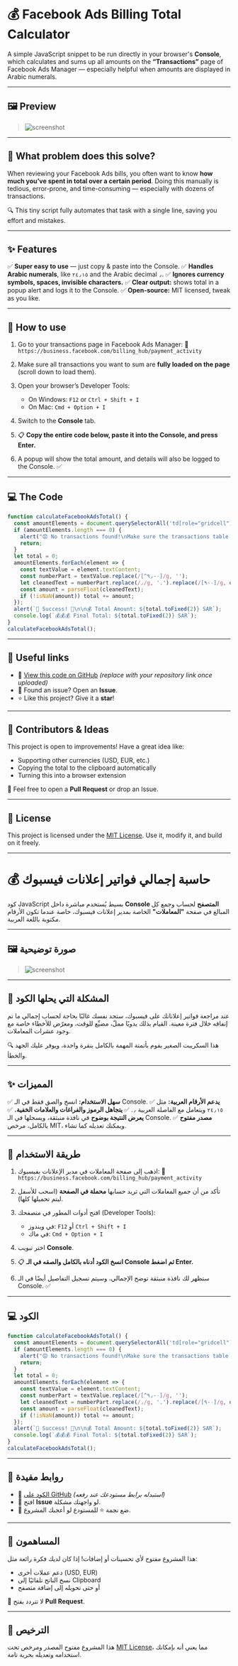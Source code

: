 

# 💰 Facebook Ads Billing Total Calculator

A simple JavaScript snippet to be run directly in your browser's **Console**, which calculates and sums up all amounts on the **“Transactions”** page of Facebook Ads Manager — especially helpful when amounts are displayed in Arabic numerals.

---

## 🖼️ Preview

> ![screenshot](./screenshot.png)

---

## 🎯 What problem does this solve?

When reviewing your Facebook Ads bills, you often want to know **how much you’ve spent in total over a certain period**.
Doing this manually is tedious, error-prone, and time-consuming — especially with dozens of transactions.

🔍 This tiny script fully automates that task with a single line, saving you effort and mistakes.

---

## ✨ Features

✅ **Super easy to use** — just copy & paste into the Console.
✅ **Handles Arabic numerals**, like `٢٤٫١٥` and the Arabic decimal `٫`.
✅ **Ignores currency symbols, spaces, invisible characters.**
✅ **Clear output:** shows total in a popup alert and logs it to the Console.
✅ **Open-source:** MIT licensed, tweak as you like.

---

## 🚀 How to use

1. Go to your transactions page in Facebook Ads Manager:
   📍 `https://business.facebook.com/billing_hub/payment_activity`

2. Make sure all transactions you want to sum are **fully loaded on the page** (scroll down to load them).

3. Open your browser’s Developer Tools:

   * On Windows: `F12` or `Ctrl + Shift + I`
   * On Mac: `Cmd + Option + I`

4. Switch to the **Console** tab.

5. 📋 **Copy the entire code below, paste it into the Console, and press Enter.**

6. A popup will show the total amount, and details will also be logged to the Console. ✅

---

## 💻 The Code

```javascript
function calculateFacebookAdsTotal() {
  const amountElements = document.querySelectorAll('td[role="gridcell"][aria-colindex="3"] span');
  if (amountElements.length === 0) {
    alert("😟 No transactions found!\nMake sure the transactions table is fully visible on the page before running the script.");
    return;
  }
  let total = 0;
  amountElements.forEach(element => {
    const textValue = element.textContent;
    const numberPart = textValue.replace(/[^٠-٩٫]/g, '');
    let cleanedText = numberPart.replace(/٫/g, '.').replace(/[٠-٩]/g, d => '٠١٢٣٤٥٦٧٨٩'.indexOf(d));
    const amount = parseFloat(cleanedText);
    if (!isNaN(amount)) total += amount;
  });
  alert(`🎉 Success! 🎉\n\n💰 Total Amount: ${total.toFixed(2)} SAR`);
  console.log(`💰💰💰 Final Total: ${total.toFixed(2)} SAR`);
}
calculateFacebookAdsTotal();
```

---

## 🔗 Useful links

* 📂 [View this code on GitHub](#) *(replace with your repository link once uploaded)*
* 🐛 Found an issue? Open an **Issue**.
* ⭐ Like this project? Give it a **star**!

---

## 🤝 Contributors & Ideas

This project is open to improvements!
Have a great idea like:

* Supporting other currencies (USD, EUR, etc.)
* Copying the total to the clipboard automatically
* Turning this into a browser extension

💌 Feel free to open a **Pull Request** or drop an Issue.

---

## 📄 License

This project is licensed under the [MIT License](LICENSE).
Use it, modify it, and build on it freely.

---

# 💰 حاسبة إجمالي فواتير إعلانات فيسبوك

كود JavaScript بسيط يُستخدم مباشرة داخل **Console المتصفح** لحساب وجمع كل المبالغ في صفحة **"المعاملات"** الخاصة بمدير إعلانات فيسبوك، خاصة عندما تكون الأرقام مكتوبة باللغة العربية.

---

## 🖼️ صورة توضيحية

> ![screenshot](./screenshot.png)

---

## 🎯 المشكلة التي يحلها الكود

عند مراجعة فواتير إعلاناتك على فيسبوك، ستجد نفسك غالبًا بحاجة لحساب إجمالي ما تم إنفاقه خلال فترة معينة.
القيام بذلك يدويًا مملّ، مضيِّع للوقت، ومعرّض للأخطاء خاصة مع وجود عشرات المعاملات.

🔍 هذا السكريبت الصغير يقوم بأتمتة المهمة بالكامل بنقرة واحدة، ويوفر عليك الجهد والخطأ.

---

## ✨ المميزات

✅ **سهل الاستخدام:** انسخ والصق فقط في الـ Console.
✅ **يدعم الأرقام العربية:** مثل `٢٤٫١٥` ويتعامل مع الفاصلة العربية `٫`.
✅ **يتجاهل الرموز والفراغات والعلامات الخفية.**
✅ **يعرض النتيجة بوضوح** في نافذة منبثقة، ويسجلها في الـ Console.
✅ **مصدر مفتوح** بالكامل، مرخص MIT، ويمكنك تعديله كما تشاء.

---

## 🚀 طريقة الاستخدام

1. اذهب إلى صفحة المعاملات في مدير الإعلانات بفيسبوك:
   📍 `https://business.facebook.com/billing_hub/payment_activity`

2. تأكد من أن جميع المعاملات التي تريد حسابها **محملة في الصفحة** (اسحب للأسفل ليتم تحميلها كلها).

3. افتح أدوات المطور في متصفحك (Developer Tools):

   * في ويندوز: `F12` أو `Ctrl + Shift + I`
   * في ماك: `Cmd + Option + I`

4. اختر تبويب **Console**.

5. 📋 **انسخ الكود أدناه بالكامل والصقه في الـ Console ثم اضغط Enter.**

6. ستظهر لك نافذة منبثقة توضح الإجمالي، وسيتم تسجيل التفاصيل أيضًا في الـ Console. ✅

---

## 💻 الكود

```javascript
function calculateFacebookAdsTotal() {
  const amountElements = document.querySelectorAll('td[role="gridcell"][aria-colindex="3"] span');
  if (amountElements.length === 0) {
    alert("😟 No transactions found!\nMake sure the transactions table is fully visible on the page before running the script.");
    return;
  }
  let total = 0;
  amountElements.forEach(element => {
    const textValue = element.textContent;
    const numberPart = textValue.replace(/[^٠-٩٫]/g, '');
    let cleanedText = numberPart.replace(/٫/g, '.').replace(/[٠-٩]/g, d => '٠١٢٣٤٥٦٧٨٩'.indexOf(d));
    const amount = parseFloat(cleanedText);
    if (!isNaN(amount)) total += amount;
  });
  alert(`🎉 Success! 🎉\n\n💰 Total Amount: ${total.toFixed(2)} SAR`);
  console.log(`💰💰💰 Final Total: ${total.toFixed(2)} SAR`);
}
calculateFacebookAdsTotal();
```

---

## 🔗 روابط مفيدة

* 📂 [الكود على GitHub](#) *(استبدله برابط مستودعك عند رفعه)*
* 🐛 افتح **Issue** لو واجهتك مشكلة.
* 🌟 ضع نجمة ⭐️ للمستودع لو أعجبك المشروع.

---

## 🤝 المساهمون

هذا المشروع مفتوح لأي تحسينات أو إضافات!
إذا كان لديك فكرة رائعة مثل:

* دعم عملات أخرى (USD, EUR)
* نسخ الناتج تلقائيًا إلى Clipboard
* أو حتى تحويله إلى إضافة متصفح

💌 لا تتردد بفتح **Pull Request**.

---

## 📄 الترخيص

هذا المشروع مفتوح المصدر ومرخص تحت [MIT License](LICENSE)، مما يعني أنه بإمكانك استخدامه وتعديله بحرية تامة.
